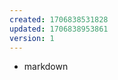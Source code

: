 ```yaml
---
created: 1706838531828
updated: 1706838953861
version: 1
---
```


- <span id="2024-02-02-09-55-53-pccu">markdown</span>
